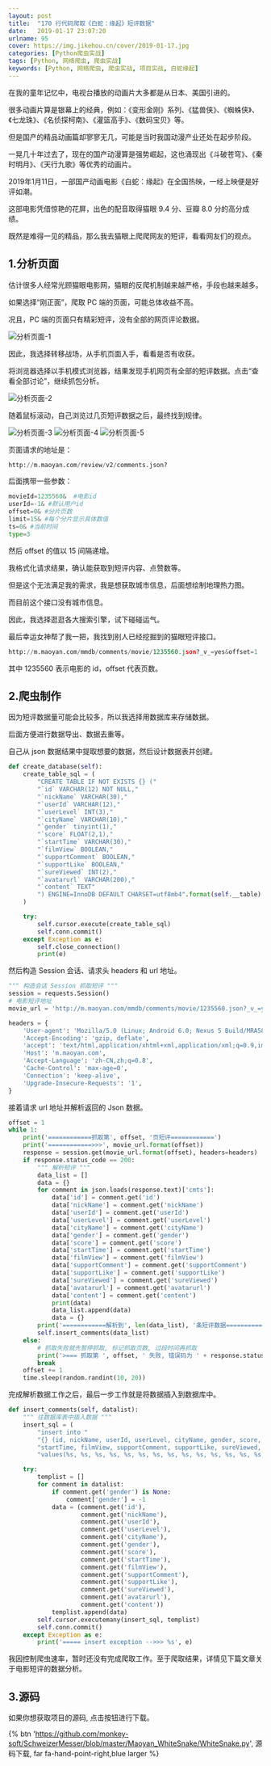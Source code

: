 ```yaml
---
layout: post
title:  "170 行代码爬取《白蛇：缘起》短评数据"
date:   2019-01-17 23:07:20
urlname: 95
cover: https://img.jikehou.cn/cover/2019-01-17.jpg
categories: [Python爬虫实战]
tags: [Python, 网络爬虫, 爬虫实战]
keywords: [Python, 网络爬虫, 爬虫实战, 项目实战, 白蛇缘起]
---
```

在我的童年记忆中，电视台播放的动画片大多都是从日本、美国引进的。

很多动画片算是银幕上的经典，例如：《变形金刚》系列、《猛兽侠》、《蜘蛛侠》、《七龙珠》、《名侦探柯南》、《灌篮高手》、《数码宝贝》等。

但是国产的精品动画篇却寥寥无几，可能是当时我国动漫产业还处在起步阶段。

一晃几十年过去了，现在的国产动漫算是强势崛起，这也涌现出《斗破苍穹》、《秦时明月》、《天行九歌》等优秀的动画片。

2019年1月11日，一部国产动画电影《白蛇：缘起》在全国热映，一经上映便是好评如潮。

这部电影凭借惊艳的花屏，出色的配音取得猫眼 9.4 分、豆瓣 8.0 分的高分成绩。

既然是难得一见的精品，那么我去猫眼上爬爬网友的短评，看看网友们的观点。
<!-- more -->
## 1.分析页面

估计很多人经常光顾猫眼电影网，猫眼的反爬机制越来越严格，手段也越来越多。

如果选择“刚正面”，爬取 PC 端的页面，可能总体收益不高。

况且，PC 端的页面只有精彩短评，没有全部的网页评论数据。

![分析页面-1](https://img.jikehou.cn/img/20190117_1.jpg)

因此，我选择转移战场，从手机页面入手，看看是否有收获。

将浏览器选择以手机模式浏览器，结果发现手机网页有全部的短评数据。点击“查看全部讨论”，继续抓包分析。

![分析页面-2](https://img.jikehou.cn/img/20190117_2.jpg)

随着鼠标滚动，自己浏览过几页短评数据之后，最终找到规律。

![分析页面-3](https://img.jikehou.cn/img/20190117_3.jpg)
![分析页面-4](https://img.jikehou.cn/img/20190117_4.jpg)
![分析页面-5](https://img.jikehou.cn/img/20190117_5.jpg)

页面请求的地址是：
```python
http://m.maoyan.com/review/v2/comments.json?
```

后面携带一些参数：
```python
movieId=1235560&  #电影id
userId=-1& #默认用户id
offset=0& #分片页数
limit=15& #每个分片显示具体数值
ts=0& #当前时间
type=3
```

然后 offset 的值以 15 间隔递增。

我格式化请求结果，确认能获取到短评内容、点赞数等。

但是这个无法满足我的需求，我是想获取城市信息，后面想绘制地理热力图。

而目前这个接口没有城市信息。

因此，我选择逛逛各大搜索引擎，试下碰碰运气。

最后幸运女神帮了我一把，我找到别人已经挖掘到的猫眼短评接口。

```python
http://m.maoyan.com/mmdb/comments/movie/1235560.json?_v_=yes&offset=1
```
其中 1235560 表示电影的 id，offset 代表页数。

## 2.爬虫制作

因为短评数据量可能会比较多，所以我选择用数据库来存储数据。

后面方便进行数据导出、数据去重等。

自己从 json 数据结果中提取想要的数据，然后设计数据表并创建。
```python
def create_database(self):
    create_table_sql = (
        "CREATE TABLE IF NOT EXISTS {} ("
        "`id` VARCHAR(12) NOT NULL,"
        "`nickName` VARCHAR(30),"
        "`userId` VARCHAR(12),"
        "`userLevel` INT(3),"
        "`cityName` VARCHAR(10),"
        "`gender` tinyint(1),"
        "`score` FLOAT(2,1),"
        "`startTime` VARCHAR(30),"
        "`filmView` BOOLEAN,"
        "`supportComment` BOOLEAN,"
        "`supportLike` BOOLEAN,"
        "`sureViewed` INT(2),"
        "`avatarurl` VARCHAR(200),"
        "`content` TEXT"
        ") ENGINE=InnoDB DEFAULT CHARSET=utf8mb4".format(self.__table)
    )

    try:
        self.cursor.execute(create_table_sql)
        self.conn.commit()
    except Exception as e:
        self.close_connection()
        print(e)
```

然后构造 Session 会话、请求头 headers 和 url 地址。

```python
""" 构造会话 Session 抓取短评 """
session = requests.Session()
# 电影短评地址
movie_url = 'http://m.maoyan.com/mmdb/comments/movie/1235560.json?_v_=yes&offset={}'

headers = {
    'User-agent': 'Mozilla/5.0 (Linux; Android 6.0; Nexus 5 Build/MRA58N) AppleWebKit/537.36 (KHTML, like Gecko) Chrome/55.0.2883.87 Mobile Safari/537.36',
    'Accept-Encoding': 'gzip, deflate',
    'accept': 'text/html,application/xhtml+xml,application/xml;q=0.9,image/webp,*/*;q=0.8',
    'Host': 'm.maoyan.com',
    'Accept-Language': 'zh-CN,zh;q=0.8',
    'Cache-Control': 'max-age=0',
    'Connection': 'keep-alive',
    'Upgrade-Insecure-Requests': '1',
}
```

接着请求 url 地址并解析返回的 Json 数据。

```python
offset = 1
while 1:
    print('============抓取第', offset, '页短评============')
    print('============>>>', movie_url.format(offset))
    response = session.get(movie_url.format(offset), headers=headers)
    if response.status_code == 200:
        """ 解析短评 """
        data_list = []
        data = {}
        for comment in json.loads(response.text)['cmts']:
            data['id'] = comment.get('id')
            data['nickName'] = comment.get('nickName')
            data['userId'] = comment.get('userId')
            data['userLevel'] = comment.get('userLevel')
            data['cityName'] = comment.get('cityName')
            data['gender'] = comment.get('gender')
            data['score'] = comment.get('score')
            data['startTime'] = comment.get('startTime')
            data['filmView'] = comment.get('filmView')
            data['supportComment'] = comment.get('supportComment')
            data['supportLike'] = comment.get('supportLike')
            data['sureViewed'] = comment.get('sureViewed')
            data['avatarurl'] = comment.get('avatarurl')
            data['content'] = comment.get('content')
            print(data)
            data_list.append(data)
            data = {}
        print('============解析到', len(data_list), '条短评数据============')
        self.insert_comments(data_list)
    else:
        # 抓取失败就先暂停抓取, 标记抓取页数, 过段时间再抓取
        print('>=== 抓取第 ', offset, ' 失败, 错误码为 ' + response.status_code)
        break
    offset += 1
    time.sleep(random.randint(10, 20))
```

完成解析数据工作之后，最后一步工作就是将数据插入到数据库中。

```python
def insert_comments(self, datalist):
    """ 往数据库表中插入数据 """
    insert_sql = (
        "insert into "
        "{} (id, nickName, userId, userLevel, cityName, gender, score, "
        "startTime, filmView, supportComment, supportLike, sureViewed, avatarurl, content)"
        "values(%s, %s, %s, %s, %s, %s, %s, %s, %s, %s, %s, %s, %s, %s)".format(self.__table))

    try:
        templist = []
        for comment in datalist:
            if comment.get('gender') is None:
                comment['gender'] = -1
            data = (comment.get('id'),
                    comment.get('nickName'),
                    comment.get('userId'),
                    comment.get('userLevel'),
                    comment.get('cityName'),
                    comment.get('gender'),
                    comment.get('score'),
                    comment.get('startTime'),
                    comment.get('filmView'),
                    comment.get('supportComment'),
                    comment.get('supportLike'),
                    comment.get('sureViewed'),
                    comment.get('avatarurl'),
                    comment.get('content'))
            templist.append(data)
        self.cursor.executemany(insert_sql, templist)
        self.conn.commit()
    except Exception as e:
        print('===== insert exception -->>> %s', e)
```

我因控制爬虫速率，暂时还没有完成爬取工作。至于爬取结果，详情见下篇文章关于电影短评的数据分析。


## 3.源码

如果你想获取项目的源码, 点击按钮进行下载。

{% btn 'https://github.com/monkey-soft/SchweizerMesser/blob/master/Maoyan_WhiteSnake/WhiteSnake.py', 源码下载, far fa-hand-point-right,blue larger %}

